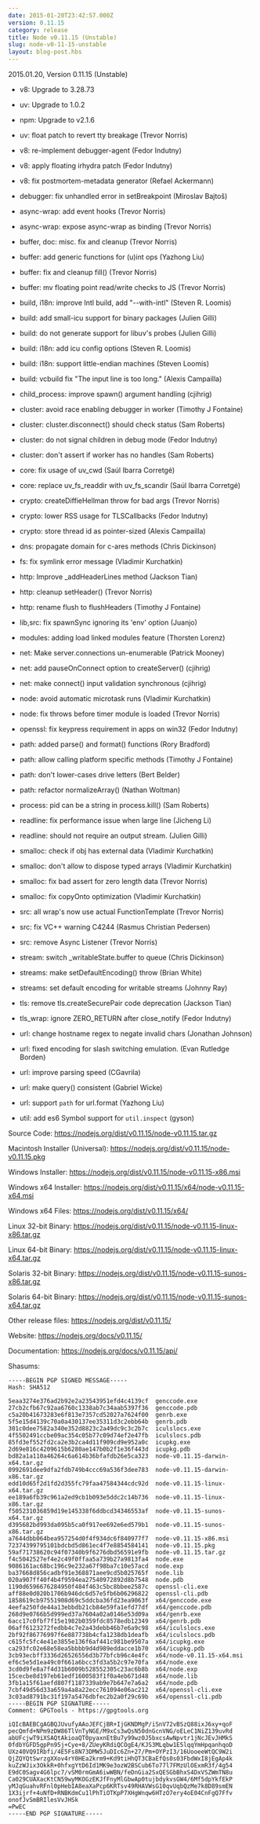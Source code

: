 ```yaml
---
date: 2015-01-20T23:42:57.000Z
version: 0.11.15
category: release
title: Node v0.11.15 (Unstable)
slug: node-v0-11-15-unstable
layout: blog-post.hbs
---
```


2015.01.20, Version 0.11.15 (Unstable)

- v8: Upgrade to 3.28.73

- uv: Upgrade to 1.0.2

- npm: Upgrade to v2.1.6

- uv: float patch to revert tty breakage (Trevor Norris)

- v8: re-implement debugger-agent (Fedor Indutny)

- v8: apply floating irhydra patch (Fedor Indutny)

- v8: fix postmortem-metadata generator (Refael Ackermann)

- debugger: fix unhandled error in setBreakpoint (Miroslav Bajtoš)

- async-wrap: add event hooks (Trevor Norris)

- async-wrap: expose async-wrap as binding (Trevor Norris)

- buffer, doc: misc. fix and cleanup (Trevor Norris)

- buffer: add generic functions for (u)int ops (Yazhong Liu)

- buffer: fix and cleanup fill() (Trevor Norris)

- buffer: mv floating point read/write checks to JS (Trevor Norris)

- build, i18n: improve Intl build, add "--with-intl" (Steven R. Loomis)

- build: add small-icu support for binary packages (Julien Gilli)

- build: do not generate support for libuv's probes (Julien Gilli)

- build: i18n: add icu config options (Steven R. Loomis)

- build: i18n: support little-endian machines (Steven Loomis)

- build: vcbuild fix "The input line is too long." (Alexis Campailla)

- child_process: improve spawn() argument handling (cjihrig)

- cluster: avoid race enabling debugger in worker (Timothy J Fontaine)

- cluster: cluster.disconnect() should check status (Sam Roberts)

- cluster: do not signal children in debug mode (Fedor Indutny)

- cluster: don't assert if worker has no handles (Sam Roberts)

- core: fix usage of uv_cwd (Saúl Ibarra Corretgé)

- core: replace uv_fs_readdir with uv_fs_scandir (Saúl Ibarra Corretgé)

- crypto: createDiffieHellman throw for bad args (Trevor Norris)

- crypto: lower RSS usage for TLSCallbacks (Fedor Indutny)

- crypto: store thread id as pointer-sized (Alexis Campailla)

- dns: propagate domain for c-ares methods (Chris Dickinson)

- fs: fix symlink error message (Vladimir Kurchatkin)

- http: Improve \_addHeaderLines method (Jackson Tian)

- http: cleanup setHeader() (Trevor Norris)

- http: rename flush to flushHeaders (Timothy J Fontaine)

- lib,src: fix spawnSync ignoring its 'env' option (Juanjo)

- modules: adding load linked modules feature (Thorsten Lorenz)

- net: Make server.connections un-enumerable (Patrick Mooney)

- net: add pauseOnConnect option to createServer() (cjihrig)

- net: make connect() input validation synchronous (cjihrig)

- node: avoid automatic microtask runs (Vladimir Kurchatkin)

- node: fix throws before timer module is loaded (Trevor Norris)

- openssl: fix keypress requirement in apps on win32 (Fedor Indutny)

- path: added parse() and format() functions (Rory Bradford)

- path: allow calling platform specific methods (Timothy J Fontaine)

- path: don't lower-cases drive letters (Bert Belder)

- path: refactor normalizeArray() (Nathan Woltman)

- process: pid can be a string in process.kill() (Sam Roberts)

- readline: fix performance issue when large line (Jicheng Li)

- readline: should not require an output stream. (Julien Gilli)

- smalloc: check if obj has external data (Vladimir Kurchatkin)

- smalloc: don't allow to dispose typed arrays (Vladimir Kurchatkin)

- smalloc: fix bad assert for zero length data (Trevor Norris)

- smalloc: fix copyOnto optimization (Vladimir Kurchatkin)

- src: all wrap's now use actual FunctionTemplate (Trevor Norris)

- src: fix VC++ warning C4244 (Rasmus Christian Pedersen)

- src: remove Async Listener (Trevor Norris)

- stream: switch \_writableState.buffer to queue (Chris Dickinson)

- streams: make setDefaultEncoding() throw (Brian White)

- streams: set default encoding for writable streams (Johnny Ray)

- tls: remove tls.createSecurePair code deprecation (Jackson Tian)

- tls_wrap: ignore ZERO_RETURN after close_notify (Fedor Indutny)

- url: change hostname regex to negate invalid chars (Jonathan Johnson)

- url: fixed encoding for slash switching emulation. (Evan Rutledge Borden)

- url: improve parsing speed (CGavrila)

- url: make query() consistent (Gabriel Wicke)

- url: support `path` for url.format (Yazhong Liu)

- util: add es6 Symbol support for `util.inspect` (gyson)

Source Code: https://nodejs.org/dist/v0.11.15/node-v0.11.15.tar.gz

Macintosh Installer (Universal): https://nodejs.org/dist/v0.11.15/node-v0.11.15.pkg

Windows Installer: https://nodejs.org/dist/v0.11.15/node-v0.11.15-x86.msi

Windows x64 Installer: https://nodejs.org/dist/v0.11.15/x64/node-v0.11.15-x64.msi

Windows x64 Files: https://nodejs.org/dist/v0.11.15/x64/

Linux 32-bit Binary: https://nodejs.org/dist/v0.11.15/node-v0.11.15-linux-x86.tar.gz

Linux 64-bit Binary: https://nodejs.org/dist/v0.11.15/node-v0.11.15-linux-x64.tar.gz

Solaris 32-bit Binary: https://nodejs.org/dist/v0.11.15/node-v0.11.15-sunos-x86.tar.gz

Solaris 64-bit Binary: https://nodejs.org/dist/v0.11.15/node-v0.11.15-sunos-x64.tar.gz

Other release files: https://nodejs.org/dist/v0.11.15/

Website: https://nodejs.org/docs/v0.11.15/

Documentation: https://nodejs.org/docs/v0.11.15/api/

Shasums:

```
-----BEGIN PGP SIGNED MESSAGE-----
Hash: SHA512

5eaa3274e376ad2b92e2a23543951efd4c4139cf  genccode.exe
27cb2cfb67c92aa6760c1338ab7c34aab5397f36  genccode.pdb
c5a20b41673283e6f813e7357cd52027a7624f00  genrb.exe
5f5e15d4139c70a0a430137ee35311d3c2ebb64b  genrb.pdb
301c0dee7582a340e352d8823c2a49dc9c3c2b7c  iculslocs.exe
4f5502491ccbe09ac354c05b77c09d74ef2e47fb  iculslocs.pdb
85fd3ef552fd2ca2e3b2ca4d11f909cd9e952a0c  icupkg.exe
2d69e816c4209615b6280ae147b0b2f1e36f443d  icupkg.pdb
bd82a1a110a46264c6a614b36bfafdb26e5ca323  node-v0.11.15-darwin-x64.tar.gz
0992691dee9dfa2fdb749b4ccc69a536f3dee783  node-v0.11.15-darwin-x86.tar.gz
edd10d65f2d1fd2d355fc79faa47584344cdc92d  node-v0.11.15-linux-x64.tar.gz
ee189a6fb39c961a2ed9cb1b093e5ddc2c14b736  node-v0.11.15-linux-x86.tar.gz
f505231036859d19e145338f6ddbcd34346553af  node-v0.11.15-sunos-x64.tar.gz
d395682bd993da095b5ca0f917ee692e6ed579b1  node-v0.11.15-sunos-x86.tar.gz
a7644dbb064bea957254d0f4f934dc6f840977f7  node-v0.11.15-x86.msi
72374399795101bdcbd5d861ec4f7e8854584141  node-v0.11.15.pkg
59af71738620c94f07340b9f6276dbd56591e9fb  node-v0.11.15.tar.gz
f4c5042527ef4e2c49f0ffaa5a739b27a9813fa4  node.exe
9086161ac68bc196c9e232a67f98ba7c10e57acd  node.exp
ba37668d856cadbf91e368871aee9cd5b025765f  node.lib
020a907ff40f4b4f9594ea27540972892d8b7548  node.pdb
1190d6596676284950f484f463c5bc8bbee2587c  openssl-cli.exe
aff88e0d020b1706b946dc6d57e5fb6b06296822  openssl-cli.pdb
1858619cb97551908d69c5ddcba36fd23ea9063f  x64/genccode.exe
4eefa250fde44a13ebbdb21cb84e59fa1efd77df  x64/genccode.pdb
268d9e0766b5d999ed37a7604a02a0146e53d09a  x64/genrb.exe
6acc17c0fbf7f15e1982b0359fdc8578edb12349  x64/genrb.pdb
06aff6123272fedbb4c7e2a43debb46b7e6a9c98  x64/iculslocs.exe
2bf92f86776997f6e887738b4cfa1238db1deafb  x64/iculslocs.pdb
c615fc5fc4e41e3855e136f6af441c981be9507a  x64/icupkg.exe
ca293fc02e68e58ea5bbbb9d4d989eddacce1b70  x64/icupkg.pdb
3cb93ecbff3336d26526556d3b77bfcb96c4e4fc  x64/node-v0.11.15-x64.msi
ef6c5e5d1ea49c0f661a6bcc3fd3a5b2c97e70fa  x64/node.exe
3cd0d9fe8a7f4d31b6009b528552305c23ac6b8b  x64/node.exp
15cecbe8d197eb61edf1600583f1f0a4eb671d48  x64/node.lib
3fb1a15f61aefd807f1187339ab9e7b647e7a6a2  x64/node.pdb
7cbf49d56d33a659a4a8a22ecc761094e06ac212  x64/openssl-cli.exe
3c03ad8791bc31f197a5476dbfec2b2a0f29c69b  x64/openssl-cli.pdb
-----BEGIN PGP SIGNATURE-----
Comment: GPGTools - https://gpgtools.org

iQIcBAEBCgAGBQJUvufyAAoJEFCjBR+IjGKNDMgP/iSnV72vBSzQ88ixJ6xy+qoF
pecQmfd+NPm9zDW86TlVnTyNGE/M9xCs3wQsN50dnGcnVNG/oELeC1NiZ139uvRd
abUFcjwT9iXSAQtAkioaQT0pyaxnEtBu7y99wz0J5bxcsAwNpvtr1jNcJEvJHMkS
0fdbYGFD5gpPn95j+Cye+8/ZUeyKRdiQCOgE4/KJS3MLqbw1E5lqqYmHpqanhqoD
UXz40VQ9IRbfi/4E5Fs8N73DMW5JuDIc6Zn+27/Pm+OYPzI3/16UooeeWtQC9W2i
QjZQYQtSwrzgXXov4rY0HEa2krm9+Kd9tiHhQT3CBaEfQs0s03FbdWxI8jEgAp4k
kuZzWJix3OkkR+0hfxgYtD6Id1MK9e3ozW2BSCub6To77l7FMzUlOExmR3f/4g54
E9dC0Sagv4G6lpc7/vSM0rmGmA6iwWBN/feDnGia2SxQESGbBhxS4DxVSZWmTN8u
Ca029CUAXacKtCN59wyMKOGzEKJfFnyMlGbwAp0tujbdykvsGW4/6Mf5dpYkfEkP
yMJqGuahvRFnl0pHebIA8eaXaPcp6KRTsv49RHAVWsG10qvUqbQzMe7k8D89smEN
1X3ijrf+4uNfD+RNBKdmCu1lPhTiOTKpP7XHgWnqw6HTzO7ery4oE04CnFgQ7Ffv
onofJvSmBRIlesVvJHSk
=PwEC
-----END PGP SIGNATURE-----
```
